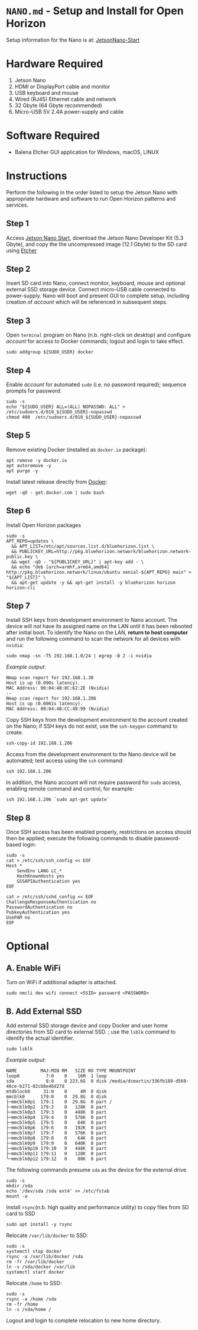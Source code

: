 # `NANO.md` - Setup and Install for Open Horizon

Setup information for the Nano is at: [JetsonNano-Start][nano-start]

[nano-start]: http://nvidia.com/jetsonnano-start

[nvidia-developer]: https://developer.nvidia.com/embedded/jetpack

# Hardware Required

1. Jetson Nano
1. HDMI or DisplayPort cable and monitor
1. USB keyboard and mouse
1. Wired (RJ45) Ethernet cable and network
1. 32 Gbyte (64 Gbyte recommended)
1. Micro-USB 5V 2.4A power-supply and cable

# Software Required

+ Balena Etcher GUI application for Windows, macOS, LINUX 

# Instructions
Perform the following in the order listed to setup the Jetson Nano with appropriate hardware and software to run Open Horizon patterns and services.

## Step 1
Access [Jetson Nano Start][nano-start], download the Jetson Nano Developer Kit (5.3 Gbyte), and copy the the uncompressed image (12.1 Gbyte) to the SD card using [Etcher][etcher-io]

[etcher-io]: http://etcher.io/

## Step 2
Insert SD card into Nano, connect monitor, keyboard, mouse and optional external SSD storage device.  Connect micro-USB cable connected to power-supply.  Nano will boot and present GUI to complete setup, including creation of _account_ which will be referenced in subsequent steps.

## Step 3
Open `terminal` program on Nano (n.b. right-click on _desktop_) and configure _account_ for access to Docker commands; logout and login to take effect.

```
sudo addgroup ${SUDO_USER} docker
```

## Step 4
Enable _account_ for automated `sudo` (i.e. no password required); sequence prompts for password:

```
sudo -s
echo "${SUDO_USER} ALL=(ALL) NOPASSWD: ALL" >  /etc/sudoers.d/010_${SUDO_USER}-nopasswd
chmod 400  /etc/sudoers.d/010_${SUDO_USER}-nopasswd
```

## Step 5
Remove existing Docker (installed as `docker.io` package):

[docker-com]: http://www.docker.com/

```
apt remove -y docker.io
apt autoremove -y
apt purge -y
```

Install latest release directly from [Docker][docker-com]:

```
wget -qO - get.docker.com | sudo bash
```
## Step 6
Install Open Horizon packages

```
sudo -s
APT_REPO=updates \
  && APT_LIST=/etc/apt/sources.list.d/bluehorizon.list \
  && PUBLICKEY_URL=http://pkg.bluehorizon.network/bluehorizon.network-public.key \
  && wget -qO - "${PUBLICKEY_URL}" | apt-key add - \
  && echo "deb [arch=armhf,arm64,amd64] http://pkg.bluehorizon.network/linux/ubuntu xenial-${APT_REPO} main" > "${APT_LIST}" \
  && apt-get update -y && apt-get install -y bluehorizon horizon horizon-cli
```

## Step 7
Install SSH keys from development environment to Nano account.  The device will _not_ have its assigned name on the LAN until it has been rebooted after initial boot.  To identify the Nano on the LAN, **return to host computer** and run the following command to scan the network for all devices with `nvidia`:

```
sudo nmap -sn -T5 192.168.1.0/24 | egrep -B 2 -i nvidia
```
_Example output_:

```
Nmap scan report for 192.168.1.30
Host is up (0.090s latency).
MAC Address: 00:04:4B:8C:62:2E (Nvidia)
--
Nmap scan report for 192.168.1.206
Host is up (0.0061s latency).
MAC Address: 00:04:4B:CC:48:99 (Nvidia)
```

Copy SSH keys from the development environment to the account created on the Nano; if SSH keys do not exist, use the `ssh-keygen` command to create.

```
ssh-copy-id 192.168.1.206
```

Access from the development environment to the Nano device will be automated; test access using the `ssh` command:

```
ssh 192.168.1.206
```

In addition, the Nano account will not require password for `sudo` access, enabling remote command and control, for example:

```
ssh 192.168.1.206 `sudo apt-get update`
```

## Step 8
Once SSH access has been enabled properly, restrictions on access should then be applied; execute the following commands to disable password-based login:

```
sudo -s
cat > /etc/ssh/ssh_config << EOF
Host *
    SendEnv LANG LC_*
    HashKnownHosts yes
    GSSAPIAuthentication yes
EOF
```

```
cat > /etc/ssh/sshd_config << EOF
ChallengeResponseAuthentication no
PasswordAuthentication no
PubkeyAuthentication yes
UsePAM no
EOF
```

# Optional

## A. Enable WiFi
Turn on WiFi if additional adapter is attached.

```
sudo nmcli dev wifi connect <SSID> password <PASSWORD>
```


## B. Add External SSD
Add external SSD storage device and copy Docker and user home directories from SD card to external SSD.  ; use the `lsblk` command to identify the actual identifier.

```
sudo lsblk
```
_Example output_:

```
NAME         MAJ:MIN RM   SIZE RO TYPE MOUNTPOINT
loop0          7:0    0    16M  1 loop 
sda            8:0    0 223.6G  0 disk /media/dcmartin/336fb189-d569-46ce-b271-02cb8e46d27d
mtdblock0     31:0    0     4M  0 disk 
mmcblk0      179:0    0  29.8G  0 disk 
├─mmcblk0p1  179:1    0  29.8G  0 part /
├─mmcblk0p2  179:2    0   128K  0 part 
├─mmcblk0p3  179:3    0   448K  0 part 
├─mmcblk0p4  179:4    0   576K  0 part 
├─mmcblk0p5  179:5    0    64K  0 part 
├─mmcblk0p6  179:6    0   192K  0 part 
├─mmcblk0p7  179:7    0   576K  0 part 
├─mmcblk0p8  179:8    0    64K  0 part 
├─mmcblk0p9  179:9    0   640K  0 part 
├─mmcblk0p10 179:10   0   448K  0 part 
├─mmcblk0p11 179:11   0   128K  0 part 
└─mmcblk0p12 179:12   0    80K  0 part 
```

The following commands presume `sda` as the device for the external drive

```
sudo -s
mkdir /sda
echo '/dev/sda /sda ext4' >> /etc/fstab
mount -a
```

Install `rsync`(n.b. high quality and performance utility) to copy files from SD card to SSD 

```
sudo apt install -y rsync
```

Relocate `/var/lib/docker` to SSD:

```
sudo -s
systemctl stop docker
rsync -a /var/lib/docker /sda
rm -fr /var/lib/docker
ln -s /sda/docker /var/lib
systemctl start docker
```

Relocate `/home` to SSD:

```
sudo -s
rsync -a /home /sda
rm -fr /home
ln -s /sda/home /
```

Logout and login to complete relocation to new home directory.
